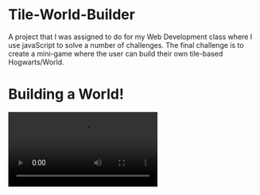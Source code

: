 # Tile-World-Builder
A project that I was assigned to do for my Web Development class where I use javaScript to solve a number of challenges. The final challenge is to create a mini-game where the user can build their own tile-based Hogwarts/World.

# Building a World!
<video controls>
  <source src="https://i.imgur.com/Js8KChn.mp4" type="video/mp4">
  Your browser does not support the video tag.
</video>

